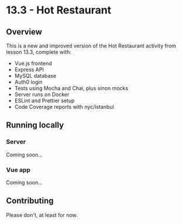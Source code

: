 # 13.3 - Hot Restaurant
## Overview
This is a new and improved version of the Hot Restaurant activity from lesson 13.3, complete with:

- Vue.js frontend
- Express API
- MySQL database
- Auth0 login
- Tests using Mocha and Chai, plus sinon mocks
- Server runs on Docker
- ESLint and Prettier setup
- Code Coverage reports with nyc/istanbul

## Running locally
### Server
Coming soon...

### Vue app
Coming soon...

## Contributing
Please don't, at least for now.

